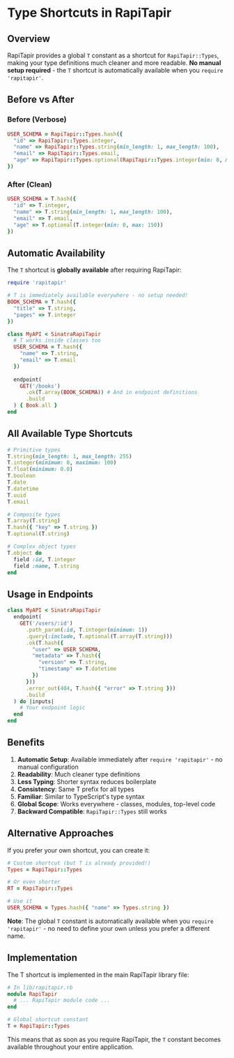 # Type Shortcuts in RapiTapir

## Overview

RapiTapir provides a global `T` constant as a shortcut for `RapiTapir::Types`, making your type definitions much cleaner and more readable. **No manual setup required** - the `T` shortcut is automatically available when you `require 'rapitapir'`.

## Before vs After

### Before (Verbose)
```ruby
USER_SCHEMA = RapiTapir::Types.hash({
  "id" => RapiTapir::Types.integer,
  "name" => RapiTapir::Types.string(min_length: 1, max_length: 100),
  "email" => RapiTapir::Types.email,
  "age" => RapiTapir::Types.optional(RapiTapir::Types.integer(min: 0, max: 150))
})
```

### After (Clean)
```ruby
USER_SCHEMA = T.hash({
  "id" => T.integer,
  "name" => T.string(min_length: 1, max_length: 100),
  "email" => T.email,
  "age" => T.optional(T.integer(min: 0, max: 150))
})
```

## Automatic Availability

The `T` shortcut is **globally available** after requiring RapiTapir:

```ruby
require 'rapitapir'

# T is immediately available everywhere - no setup needed!
BOOK_SCHEMA = T.hash({
  "title" => T.string,
  "pages" => T.integer
})

class MyAPI < SinatraRapiTapir
  # T works inside classes too
  USER_SCHEMA = T.hash({
    "name" => T.string,
    "email" => T.email
  })
  
  endpoint(
    GET('/books')
      .ok(T.array(BOOK_SCHEMA)) # And in endpoint definitions
      .build
  ) { Book.all }
end
```

## All Available Type Shortcuts

```ruby
# Primitive types
T.string(min_length: 1, max_length: 255)
T.integer(minimum: 0, maximum: 100)
T.float(minimum: 0.0)
T.boolean
T.date
T.datetime
T.uuid
T.email

# Composite types
T.array(T.string)
T.hash({ "key" => T.string })
T.optional(T.string)

# Complex object types
T.object do
  field :id, T.integer
  field :name, T.string
end
```

## Usage in Endpoints

```ruby
class MyAPI < SinatraRapiTapir
  endpoint(
    GET('/users/:id')
      .path_param(:id, T.integer(minimum: 1))
      .query(:include, T.optional(T.array(T.string)))
      .ok(T.hash({
        "user" => USER_SCHEMA,
        "metadata" => T.hash({
          "version" => T.string,
          "timestamp" => T.datetime
        })
      }))
      .error_out(404, T.hash({ "error" => T.string }))
      .build
  ) do |inputs|
    # Your endpoint logic
  end
end
```

## Benefits

1. **Automatic Setup**: Available immediately after `require 'rapitapir'` - no manual configuration
2. **Readability**: Much cleaner type definitions  
3. **Less Typing**: Shorter syntax reduces boilerplate
4. **Consistency**: Same T prefix for all types
5. **Familiar**: Similar to TypeScript's type syntax
6. **Global Scope**: Works everywhere - classes, modules, top-level code
7. **Backward Compatible**: `RapiTapir::Types` still works

## Alternative Approaches

If you prefer your own shortcut, you can create it:

```ruby
# Custom shortcut (but T is already provided!)
Types = RapiTapir::Types

# Or even shorter
RT = RapiTapir::Types

# Use it
USER_SCHEMA = Types.hash({ "name" => Types.string })
```

**Note**: The global `T` constant is automatically available when you `require 'rapitapir'` - no need to define your own unless you prefer a different name.

## Implementation

The T shortcut is implemented in the main RapiTapir library file:

```ruby
# In lib/rapitapir.rb
module RapiTapir
  # ... RapiTapir module code ...
end

# Global shortcut constant
T = RapiTapir::Types
```

This means that as soon as you require RapiTapir, the `T` constant becomes available throughout your entire application.
